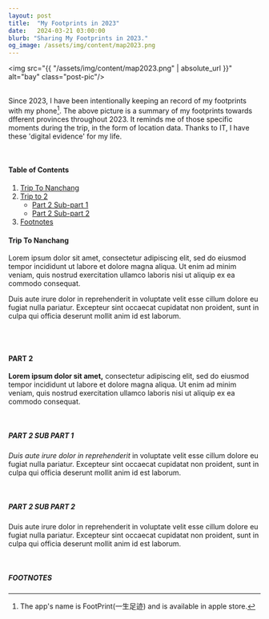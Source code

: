 ```yaml
---
layout: post
title:  "My Footprints in 2023"
date:   2024-03-21 03:00:00
blurb: "Sharing My Footprints in 2023."
og_image: /assets/img/content/map2023.png
---
```


<img src="{{ "/assets/img/content/map2023.png" | absolute_url }}" alt="bay" class="post-pic"/>
<br />
<br />

Since 2023, I have been intentionally keeping an record of my footprints with my phone[^1]. The above picture is a summary of my footprints towards dfferent provinces throughout 2023. It reminds me of those specific moments during the trip, in the form of location data. Thanks to IT, I have these 'digital evidence' for my life.

<br />


#### Table of Contents
1. [Trip To Nanchang](#trip-to-nanchang)
2. [Trip to 2](#part-2)
    * [Part 2 Sub-part 1](#part-2-sub-part-1)
    * [Part 2 Sub-part 2](#part-2-sub-part-2)
3. [Footnotes](#footnotes)

#### Trip To Nanchang
Lorem ipsum dolor sit amet, consectetur adipiscing elit, sed do eiusmod tempor incididunt ut labore et dolore magna aliqua. Ut enim ad minim veniam, quis nostrud exercitation ullamco laboris nisi ut aliquip ex ea commodo consequat.
<br />

Duis aute irure dolor in reprehenderit in voluptate velit esse cillum dolore eu fugiat nulla pariatur. Excepteur sint occaecat cupidatat non proident, sunt in culpa qui officia deserunt mollit anim id est laborum.

<br />
<br />

#### PART 2
**Lorem ipsum dolor sit amet,** consectetur adipiscing elit, sed do eiusmod tempor incididunt ut labore et dolore magna aliqua. Ut enim ad minim veniam, quis nostrud exercitation ullamco laboris nisi ut aliquip ex ea commodo consequat.

<br />

##### PART 2 SUB PART 1
*Duis aute irure dolor in reprehenderit* in voluptate velit esse cillum dolore eu fugiat nulla pariatur. Excepteur sint occaecat cupidatat non proident, sunt in culpa qui officia deserunt mollit anim id est laborum.

<br />

##### PART 2 SUB PART 2
Duis aute irure dolor in reprehenderit in voluptate velit esse cillum dolore eu fugiat nulla pariatur. Excepteur sint occaecat cupidatat non proident, sunt in culpa qui officia deserunt mollit anim id est laborum.

<br />


##### FOOTNOTES

[^1]: The app's name is FootPrint(一生足迹) and is available in apple store.
